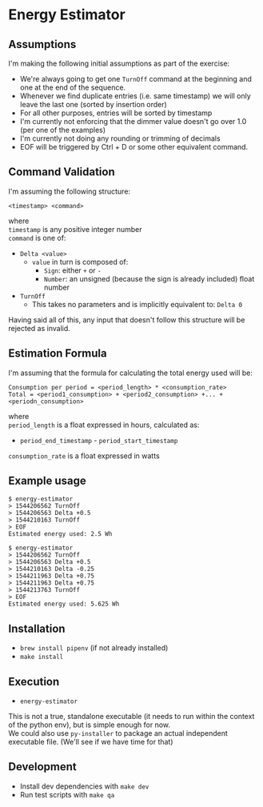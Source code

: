 # Energy Estimator

## Assumptions

I'm making the following initial assumptions as part of the exercise:

* We're always going to get one `TurnOff` command at the beginning and one at the end of the sequence.
* Whenever we find duplicate entries (i.e. same timestamp) we will only leave the last one (sorted by insertion order)
* For all other purposes, entries will be sorted by timestamp
* I'm currently not enforcing that the dimmer value doesn't go over 1.0 (per one of the examples)
* I'm currently not doing any rounding or trimming of decimals
* EOF will be triggered by Ctrl + D or some other equivalent command.

## Command Validation

I'm assuming the following structure:  

```
<timestamp> <command>
```

where  
`timestamp` is any positive integer number  
`command` is one of:  
  - `Delta <value>`
    - `value` in turn is composed of:
      - `Sign`: either `+` or `-`
      - `Number`: an unsigned (because the sign is already included) float number
  - `TurnOff`
    - This takes no parameters and is implicitly equivalent to: `Delta 0` 

Having said all of this, any input that doesn't follow this structure will be rejected as invalid.

## Estimation Formula

I'm assuming that the formula for calculating the total energy used will be:

```
Consumption per period = <period_length> * <consumption_rate>
Total = <period1_consumption> + <period2_consumption> +... + <periodn_consumption>
```
where  
`period_length` is a float expressed in hours, calculated as:
  - `period_end_timestamp` - `period_start_timestamp`  
  
`consumption_rate` is a float expressed in watts

## Example usage

```
$ energy-estimator
> 1544206562 TurnOff
> 1544206563 Delta +0.5
> 1544210163 TurnOff
> EOF
Estimated energy used: 2.5 Wh
```
 
```
$ energy-estimator
> 1544206562 TurnOff
> 1544206563 Delta +0.5
> 1544210163 Delta -0.25
> 1544211963 Delta +0.75
> 1544211963 Delta +0.75
> 1544213763 TurnOff
> EOF
Estimated energy used: 5.625 Wh
```

## Installation

* `brew install pipenv`  (if not already installed)
* `make install`

## Execution

* `energy-estimator`

This is not a true, standalone executable (it needs to run within the context of the python env), but is simple enough for now.  
We could also use `py-installer` to package an actual independent executable file. (We'll see if we have time for that)

## Development

* Install dev dependencies with `make dev`
* Run test scripts with `make qa`
